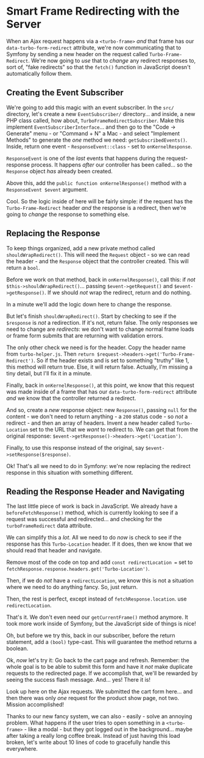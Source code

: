 # Smart Frame Redirecting with the Server

When an Ajax request happens via a `<turbo-frame>` *and* that frame has our
`data-turbo-form-redirect` attribute, we're now communicating that to Symfony
by sending a new header on the request called `Turbo-Frame-Redirect`. We're
now going to *use* that to *change* any redirect responses to, sort of, "fake
redirects" so that the `fetch()` function in JavaScript doesn't automatically
follow them.

## Creating the Event Subscriber

We're going to add this magic with an event subscriber. In the `src/` directory,
let's create a new `EventSubscriber/` directory... and inside, a new PHP class
called, how about, `TurboFrameRedirectSubscriber`. Make this implement `EventSubscriberInterface`... and then go to the "Code -> Generate" menu - or
"Command + N" a Mac - and select "Implement Methods" to generate the *one* method
we need: `getSubscribedEvents()`. Inside, return one event -
`ResponseEvent::class` - set to `onKernelResponse`.

`ResponseEvent` is one of the *last* events that happens during the
request-response process. It happens *after* our controller has been called...
so the `Response` object *has* already been created.

Above this, add the `public function onKernelResponse()` method with a
`ResponseEvent $event` argument.

Cool. So the logic inside of here will be fairly simple: if the request has the
`Turbo-Frame-Redirect` header *and* the response is a redirect, then we're going to
*change* the response to something else.

## Replacing the Response

To keep things organized, add a new private method called
`shouldWrapRedirect()`. This will need the `Request` object - so we can read the
header - and the `Response` object that the controller created. This will return a
`bool`.

Before we work on that method, back in `onKernelResponse()`, call this: if *not*
`$this->shouldWrapRedirect()`... passing `$event->getRequest()` and
`$event->getResponse()`. If we should *not* wrap the redirect, return and do nothing.

In a minute we'll add the logic down here to change the response.

But let's finish `shouldWrapRedirect()`. Start by checking to see if
the `$response` is *not* a redirection. If it's not, return false. The only responses
we need to change are *redirects*: we don't want to change normal frame loads
or frame form submits that are returning with validation errors.

The only other check we need is for the header. Copy the header name
from `turbo-helper.js`. Then `return $request->headers->get('Turbo-Frame-Redirect')`.
So if the header exists and is set to something "truthy" like 1, this method
will return true. Else, it will return false. Actually, I'm missing a tiny detail,
but I'll fix it in a minute.

Finally, back in `onKernelResponse()`, at this point, we know that this request
was made inside of a frame that has our `data-turbo-form-redirect` attribute *and*
we know that the controller returned a redirect.

And so, create a *new* response object: new `Response()`, passing `null` for the
content - we don't need to return anything - a `200` status code - so *not* a
redirect - and then an array of headers. Invent a new header called
`Turbo-Location` set to the URL that we *want* to redirect to. We can get that
from the original response: `$event->getResponse()->headers->get('Location')`.

Finally, to use this response instead of the original, say
`$event->setResponse($response)`.

Ok! That's all we need to do in Symfony: we're now replacing the redirect response
in this situation with something different.

## Reading the Response Header and Navigating

The last little piece of work is back in JavaScript. We already have a
`beforeFetchResponse()` method, which is currently looking to see if a request was
successful and redirected... and checking for the `turboFrameRedirect` data
attribute.

We can simplify this a *lot*. All we need to do *now* is check to see if the response
has this `Turbo-Location` header. If it does, then we know that we should read
that header and navigate.

Remove most of the code on top and add `const redirectLocation =` set to
`fetchResponse.response.headers.get('Turbo-Location')`.

Then, if we do *not* have a `redirectLocation`, we know this is not a situation
where we need to do anything fancy. So, just return.

Then, the rest is perfect, except instead of `fetchResponse.location`. use
`redirectLocation`.

That's it. We don't even need our `getCurrentFrame()` method anymore. It took
more work inside of Symfony, but the JavaScript side of things is nice!

Oh, but before we try this, back in our subscriber, before the return statement,
add a `(bool)` type-cast. This will guarantee the method returns a boolean.

Ok, *now* let's try it: Go back to the cart page and refresh. Remember: the whole
goal is to be able to submit this form and have it *not* make duplicate requests
to the redirected page. If we accomplish that, we'll be rewarded by seeing the
success flash message. And... yes! There it is!

Look up here on the Ajax requests. We submitted the cart form here... and then there
was only *one* request for the product show page, not two. Mission accomplished!

Thanks to our new fancy system, we can also - easily - solve an annoying problem.
What happens if the user tries to open something in a `<turbo-frame>` - like a
modal - but they got logged out in the background... maybe after taking a really
long coffee break. Instead of just having this load broken, let's write about
10 lines of code to gracefully handle this everywhere.
